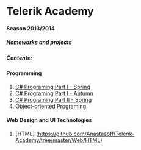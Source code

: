 Telerik Academy
===============
#### Season 2013/2014

##### Homeworks and projects

##### Contents:
#### Programming
 1.  [C# Programing Part I - Spring](https://github.com/Anastasoff/Telerik-Academy/tree/master/Programming/CSharpPartOne-Spring)
 2.  [C# Programing Part I - Autumn](https://github.com/Anastasoff/Telerik-Academy/tree/master/Programming/CSharpPartOne-Autumn)
 3.  [C# Programing Part II - Spring](https://github.com/Anastasoff/Telerik-Academy/tree/master/Programming/CSharpPartTwo-Spring)
 4.  [Object-oriented Programing](https://github.com/Anastasoff/Telerik-Academy/tree/master/Programming/OOP)

#### Web Design and UI Technologies
 1. [HTML] (https://github.com/Anastasoff/Telerik-Academy/tree/master/Web/HTML)
